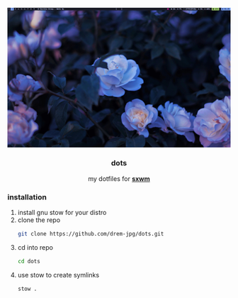 <br />
<div align="center">
  <a href="https://github.com/drem-jpg/dots">
    <img src="src/2025-06-02_01-25.png" alt="screenshot">
  </a>

  <h3 align="center">dots</h3>

  <p align="center">
    my dotfiles for <a href="https://github.com/uint23/sxwm"><strong>sxwm</strong></a>
  </p>
</div>

### installation
1. install gnu stow for your distro
2. clone the repo
   ```sh
   git clone https://github.com/drem-jpg/dots.git
   ```
3. cd into repo
   ```sh
   cd dots
   ```
4. use stow to create symlinks
   ```sh
   stow .
   ```
